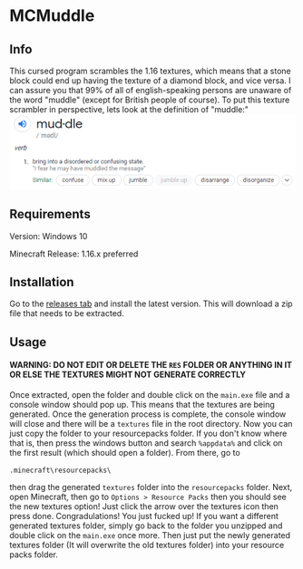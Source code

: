 # MCMuddle
## Info
This cursed program scrambles the 1.16 textures, which means that a stone block could end up having the texture of a diamond block, and vice versa. I can assure you that 99% of all of english-speaking persons are unaware of the word "muddle" (except for British people of course). To put this texture scrambler in perspective, lets look at the definition of "muddle:" <br>
![image](res/muddle-definition.png)

## Requirements
Version: Windows 10

Minecraft Release: 1.16.x preferred

## Installation
Go to the [releases tab](https://github.com/LegionEntertainment/MCMuddle/releases/tag/1.0.0) and install the latest version. This will download a zip file that needs to be extracted.

## Usage

#### WARNING: DO NOT EDIT OR DELETE THE `RES` FOLDER OR ANYTHING IN IT OR ELSE THE TEXTURES MIGHT NOT GENERATE CORRECTLY

Once extracted, open the folder and double click on the `main.exe` file and a console window should pop up. This means that the textures are being generated. Once the generation process is complete, the console window will close and there will be a `textures` file in the root directory. Now you can just copy the folder to your resourcepacks folder. If you don't know where that is, then press the windows button and search `%appdata%` and click on the first result (which should open a folder). From there, go to
```
.minecraft\resourcepacks\
```
then drag the generated `textures` folder into the `resourcepacks` folder. Next, open Minecraft, then go to `Options > Resource Packs` then you should see the new textures option! Just click the arrow over the textures icon then press done. Congradulations! You just fucked up! If you want a different generated textures folder, simply go back to the folder you unzipped and double click on the `main.exe` once more. Then just put the newly generated textures folder (It will overwrite the old textures folder) into your resource packs folder.
